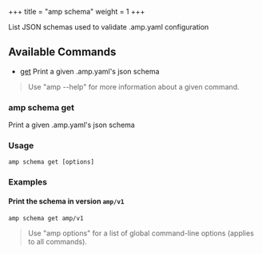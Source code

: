 +++
title = "amp schema"
weight = 1
+++

List JSON schemas used to validate .amp.yaml configuration

## Available Commands
- [get](#amp-schema-get)         Print a given .amp.yaml's json schema

> Use "amp <command> --help" for more information about a given command.

### amp schema get

Print a given .amp.yaml's json schema

### Usage
```
amp schema get [options]
```

### Examples

#### Print the schema in version `amp/v1`
```
amp schema get amp/v1
```

> Use "amp options" for a list of global command-line options (applies to all commands).
